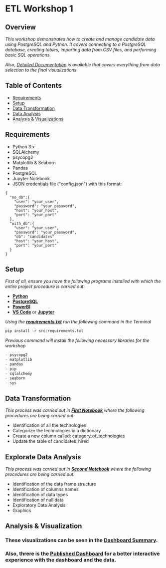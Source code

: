 # ETL Workshop 1 #
## Overview ##
_This workshop demonstrates how to create and manage candidate data using PostgreSQL and Python. It covers connecting to a PostgreSQL database, creating tables, importing data from CSV files, and performing basic SQL operations._

_Also, *[Detailed Documentation](https://github.com/juancbuitrago/Workshop1/blob/main/docs/documentation.pdf)* is available that covers everything from data selection to the final visualizations_

## Table of Contents ##
- [Requirements](#requirements)
- [Setup](#setup)
- [Data Transformation](#data-transformation)
- [Data Analysis](#exploratory-data-analysis)
- [Analysis & Visualizations](#analysis-visualizations)

## Requirements <a name="requirements"></a> ##
- Python 3.x
- SQLAlchemy
- psycopg2
- Matplotlib & Seaborn
- Pandas
- PostgreSQL
- Jupyter Notebook
- JSON credentials file ("config.json") with this format:
 
```
{
  "no_db":{
    "user": "your_user",
    "password": "your_password",
    "host": "your_host",
    "port": "your_port"
  },
  "with_db":{
    "user": "your_user",
    "password": "your_password",
    "db": "candidates"
    "host": "your_host",
    "port": "your_port"
  }
}

``` 

## Setup <a name="setup"></a> ##
_First of all, 
ensure you have the following programs installed with which the entire project procedure is carried out:_

   - **[Python](https://www.python.org)**
   - **[PostgreSQL](https://www.postgresql.org/download/)**
   - **[PowerBI](https://powerbi.microsoft.com/es-es/downloads/)**
   - **[VS Code](https://code.visualstudio.com/download)** or **[Jupyter](https://jupyter.org/install)**

_Using the **[requirements.txt](https://github.com/RJuanJo/etl-project/blob/main/config/requirements.txt)**
run the following command in the Terminal_

```python
pip install -r src/requirements.txt
```
_Previous command will install the following necessary libraries for the workshop_

```python
- psycopg2
- matplotlib
- pandas
- pip
- sqlalchemy
- seaborn
- sys

```
## Data Transformation <a name="data-treatment"></a> ##

 _This process was carried out in **[First Notebook](https://github.com/juancbuitrago/Workshop1/blob/main/notebooks/Transformation.ipynb)** where the following procedures are being carried out:_

- Identification of all the technologies
- Categorize the technologies in a dictionary
- Create a new column called: category_of_technologies
- Update the table of candidates_hired
 
 ## Explorate Data Analysis <a name="exploratory-data-analysis"></a> ##

 _This process was carried out in **[Second Notebook](https://github.com/juancbuitrago/Workshop1/blob/main/notebooks/EDA.ipynb)** where the following procedures are being carried out:_

- Identification of the data frame structure
- Identification of columns names
- Identification of data types
- Identification of null data
- Exploratory Data Analysis
- Graphics

## Analysis & Visualization <a name="analysis-visualizations"></a> ###

### These visualizations can be seen in the **[Dashboard Summary](https://github.com/juancbuitrago/Workshop1/blob/main/docs/dashboard.pdf)**.

### Also, threre is the **[Published Dashboard](https://app.powerbi.com/links/TVzsQN2Hxq?ctid=693cbea0-4ef9-4254-8977-76e05cb5f556&pbi_source=linkShare)** for a better interactive experience with the dashboard and the data.


